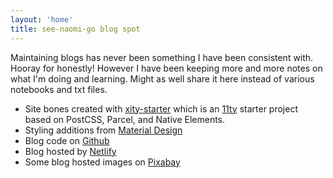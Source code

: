 ```yaml
---
layout: 'home'
title: see-naomi-go blog spot
---
```


Maintaining blogs has never been something I have been consistent with. Hooray for honestly! However I have been keeping more and more notes on what I'm doing and learning. Might as well share it here instead of various notebooks and txt files.


* Site bones created with [xity-starter](https://github.com/equinusocio/xity-starter) which is an [11ty](https://www.11ty.dev/) starter project based on PostCSS, Parcel, and Native Elements.
* Styling additions from [Material Design](https://getmdl.io/started/index.html)
* Blog code on [Github](https://github.com/seenaomi/see-naomi-go)
* Blog hosted by [Netlify](https://www.netlify.com/)
* Some blog hosted images on [Pixabay](https://pixabay.com/)